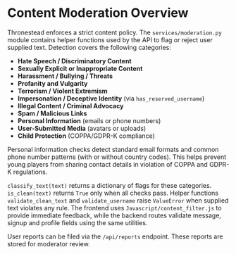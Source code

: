# Content Moderation Overview

Thronestead enforces a strict content policy. The `services/moderation.py` module contains helper functions used by the API to flag or reject user supplied text. Detection covers the following categories:

- **Hate Speech / Discriminatory Content**
- **Sexually Explicit or Inappropriate Content**
- **Harassment / Bullying / Threats**
- **Profanity and Vulgarity**
- **Terrorism / Violent Extremism**
- **Impersonation / Deceptive Identity** (via `has_reserved_username`)
- **Illegal Content / Criminal Advocacy**
- **Spam / Malicious Links**
- **Personal Information** (emails or phone numbers)
- **User-Submitted Media** (avatars or uploads)
- **Child Protection** (COPPA/GDPR-K compliance)

Personal information checks detect standard email formats and common phone number
patterns (with or without country codes). This helps prevent young players from
sharing contact details in violation of COPPA and GDPR-K regulations.

`classify_text(text)` returns a dictionary of flags for these categories. `is_clean(text)` returns `True` only when all checks pass. Helper functions `validate_clean_text` and `validate_username` raise `ValueError` when supplied text violates any rule. The frontend uses `Javascript/content_filter.js` to provide immediate feedback, while the backend routes validate message, signup and profile fields using the same utilities.

User reports can be filed via the `/api/reports` endpoint. These reports are stored for moderator review.
